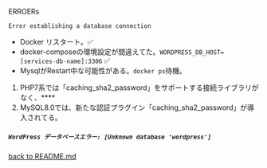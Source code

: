 ERROERs

`Error establishing a database connection`

- Docker リスタート。✅
- docker-composeの環境設定が間違えてた。`WORDPRESS_DB_HOST=[services-db-name]:3306` ✅
- MysqlがRestart中な可能性がある。`docker ps`待機。

1. PHP7系では「caching_sha2_password」をサポートする接続ライブラリがなく、****
2. MySQL8.0では、新たな認証プラグイン「caching_sha2_password」が導入されてる。

##### `WordPress データベースエラー: [Unknown database 'wordpress']`

[back to README.md](README.md)